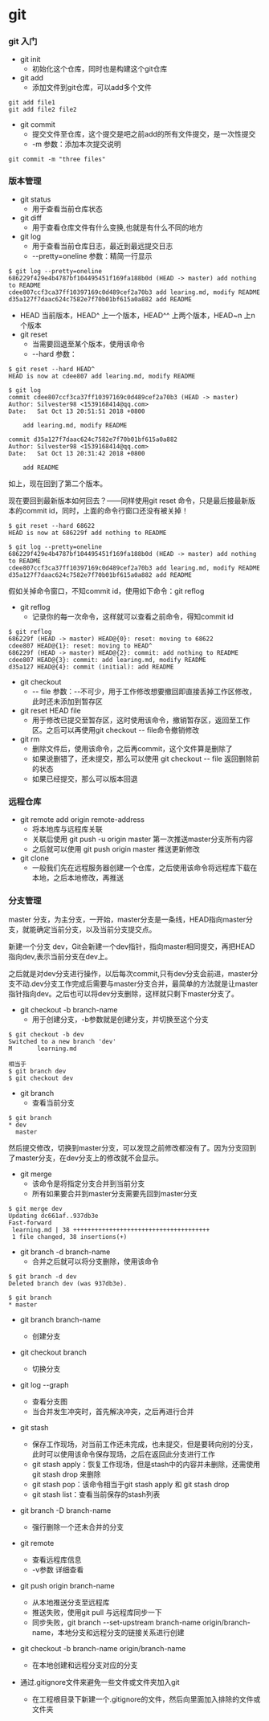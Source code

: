# git

### git 入门
- git init 
    + 初始化这个仓库，同时也是构建这个git仓库
- git add
    + 添加文件到git仓库，可以add多个文件
```
git add file1
git add file2 file2
```
- git commit
    + 提交文件至仓库，这个提交是吧之前add的所有文件提交，是一次性提交
    + -m 参数：添加本次提交说明
```
git commit -m "three files"
```

### 版本管理
- git status
    + 用于查看当前仓库状态
- git diff
    + 用于查看仓库文件有什么变换,也就是有什么不同的地方
- git log
    + 用于查看当前仓库日志，最近到最远提交日志
    + --pretty=oneline 参数：精简一行显示
```
$ git log --pretty=oneline
686229f429e4b4787bf104495451f169fa188b0d (HEAD -> master) add nothing to README
cdee807ccf3ca37ff10397169c0d489cef2a70b3 add learing.md, modify README
d35a127f7daac624c7582e7f70b01bf615a0a882 add README
```
- HEAD 当前版本，HEAD^ 上一个版本，HEAD^^ 上两个版本，HEAD~n 上n个版本
- git reset
    + 当需要回退至某个版本，使用该命令
    + --hard 参数：
```
$ git reset --hard HEAD^
HEAD is now at cdee807 add learing.md, modify README

$ git log
commit cdee807ccf3ca37ff10397169c0d489cef2a70b3 (HEAD -> master)
Author: Silvester98 <1539168414@qq.com>
Date:   Sat Oct 13 20:51:51 2018 +0800

    add learing.md, modify README

commit d35a127f7daac624c7582e7f70b01bf615a0a882
Author: Silvester98 <1539168414@qq.com>
Date:   Sat Oct 13 20:31:42 2018 +0800

    add README
```
如上，现在回到了第二个版本。

现在要回到最新版本如何回去？——同样使用git reset 命令，只是最后接最新版本的commit id，同时，上面的命令行窗口还没有被关掉！
```
$ git reset --hard 68622
HEAD is now at 686229f add nothing to README

$ git log --pretty=oneline
686229f429e4b4787bf104495451f169fa188b0d (HEAD -> master) add nothing to README
cdee807ccf3ca37ff10397169c0d489cef2a70b3 add learing.md, modify README
d35a127f7daac624c7582e7f70b01bf615a0a882 add README
```
假如关掉命令窗口，不知commit id，使用如下命令：git reflog

- git reflog
    + 记录你的每一次命令，这样就可以查看之前命令，得知commit id
```
$ git reflog
686229f (HEAD -> master) HEAD@{0}: reset: moving to 68622
cdee807 HEAD@{1}: reset: moving to HEAD^
686229f (HEAD -> master) HEAD@{2}: commit: add nothing to README
cdee807 HEAD@{3}: commit: add learing.md, modify README
d35a127 HEAD@{4}: commit (initial): add README
```
- git checkout
    + -- file 参数：--不可少，用于工作修改想要撤回即直接丢掉工作区修改，此时还未添加到暂存区
- git reset HEAD file
    + 用于修改已提交至暂存区，这时使用该命令，撤销暂存区，返回至工作区。之后可以再使用git checkout -- file命令撤销修改
- git rm
    + 删除文件后，使用该命令，之后再commit，这个文件算是删除了
    + 如果说删错了，还未提交，那么可以使用 git checkout -- file 返回删除前的状态
    + 如果已经提交，那么可以版本回退

### 远程仓库
- git remote add origin remote-address
    + 将本地库与远程库关联
    + 关联后使用 git push -u origin master 第一次推送master分支所有内容
    + 之后就可以使用 git push origin master 推送更新修改
- git clone
    + 一般我们先在远程服务器创建一个仓库，之后使用该命令将远程库下载在本地，之后本地修改，再推送

### 分支管理
master 分支，为主分支，一开始，master分支是一条线，HEAD指向master分支，就能确定当前分支，以及当前分支提交点。

新建一个分支 dev，Git会新建一个dev指针，指向master相同提交，再把HEAD指向dev,表示当前分支在dev上。

之后就是对dev分支进行操作，以后每次commit,只有dev分支会前进，master分支不动.dev分支工作完成后需要与master分支合并，最简单的方法就是让master指针指向dev。之后也可以将dev分支删除，这样就只剩下master分支了。

- git checkout -b branch-name
    + 用于创建分支，-b参数就是创建分支，并切换至这个分支
```
$ git checkout -b dev
Switched to a new branch 'dev'
M       learning.md

相当于
$ git branch dev
$ git checkout dev
```
- git branch
    + 查看当前分支
```
$ git branch
* dev
  master
```

然后提交修改，切换到master分支，可以发现之前修改都没有了。因为分支回到了master分支，在dev分支上的修改就不会显示。

- git merge
    + 该命令是将指定分支合并到当前分支
    + 所有如果要合并到master分支需要先回到master分支
```
$ git merge dev
Updating dc661af..937db3e
Fast-forward
 learning.md | 38 ++++++++++++++++++++++++++++++++++++++
 1 file changed, 38 insertions(+)
```
- git branch -d branch-name
    + 合并之后就可以将分支删除，使用该命令
```
$ git branch -d dev
Deleted branch dev (was 937db3e).

$ git branch
* master
```
- git branch branch-name
    + 创建分支
- git checkout branch
    + 切换分支
- git log --graph
    + 查看分支图
    + 当合并发生冲突时，首先解决冲突，之后再进行合并
- git stash
    + 保存工作现场，对当前工作还未完成，也未提交，但是要转向别的分支，此时可以使用该命令保存现场，之后在返回此分支进行工作
    + git stash apply：恢复工作现场，但是stash中的内容并未删除，还需使用git stash drop 来删除
    + git stash pop：该命令相当于git stash apply 和 git stash drop
    + git stash list：查看当前保存的stash列表
- git branch -D branch-name
    + 强行删除一个还未合并的分支
- git remote
    + 查看远程库信息
    + -v参数 详细查看
- git push origin branch-name
    + 从本地推送分支至远程库
    + 推送失败，使用git pull 与远程库同步一下
    + 同步失败，git branch --set-upstream branch-name origin/branch-name，本地分支和远程分支的链接关系进行创建
- git checkout -b branch-name origin/branch-name
    + 在本地创建和远程分支对应的分支

- 通过.gitignore文件来避免一些文件或文件夹加入git
    + 在工程根目录下新建一个.gitignore的文件，然后向里面加入排除的文件或文件夹

